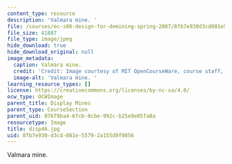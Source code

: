 ```yaml
---
content_type: resource
description: 'Valmara mine. '
file: /courses/ec-s06-design-for-demining-spring-2007/8fb7e930d3cd081e55792a155d9f0856_disp46.jpg
file_size: 41887
file_type: image/jpeg
hide_download: true
hide_download_original: null
image_metadata:
  caption: Valmara mine.
  credit: 'Credit: Image courtesy of MIT OpenCourseWare, course staff, and students.'
  image-alt: 'Valmara mine. '
learning_resource_types: []
license: https://creativecommons.org/licenses/by-nc-sa/4.0/
ocw_type: OCWImage
parent_title: Display Mines
parent_type: CourseSection
parent_uid: 076f9ba4-6fcb-8cbe-992c-b25e9e05fa8a
resourcetype: Image
title: disp46.jpg
uid: 8fb7e930-d3cd-081e-5579-2a155d9f0856
---
```

Valmara mine. 